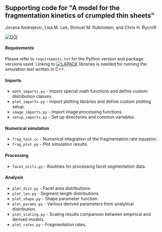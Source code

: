 ## Supporting code for "A model for the fragmentation kinetics of crumpled thin sheets"
Jovana Andrejevic, Lisa M. Lee, Shmuel M. Rubinstein, and Chris H. Rycroft

[![DOI](https://zenodo.org/badge/314614182.svg)](https://zenodo.org/badge/latestdoi/314614182)

#### Requirements
Please refer to ```requirements.txt``` for the Python version and package versions used.
Linking to [![LAPACK](http://www.netlib.org/lapack/)](LAPACK) libraries is needed for running the simulation test written in C++.

#### Imports
- ```math_imports.py``` - Import special math functions and define custom distribution classes.
- ```plot_imports.py``` - Import plotting libraries and define custom plotting setup.
- ```image_imports.py``` - Import image processing functions.
- ```setup_imports.py``` - Set up directories and common variables.

#### Numerical simulation
- ```frag_test.cc``` - Numerical integration of the fragmentation rate equation.
- ```frag_plot.py``` - Plot simulation results.

#### Processing
- ```facet_utils.py``` - Routines for processing facet segmentation data.

#### Analysis
- ```plot_dist.py``` - Facet area distributions.
- ```plot_len.py``` - Segment length distributions.
- ```plot_shape.py``` - Shape parameter function.
- ```plot_params.py``` - Various derived parameters from analytical distribution.
- ```plot_scaling.py``` - Scaling results comparison between empirical and derived models.
- ```plot_rates.py``` - Fragmentation rates.
